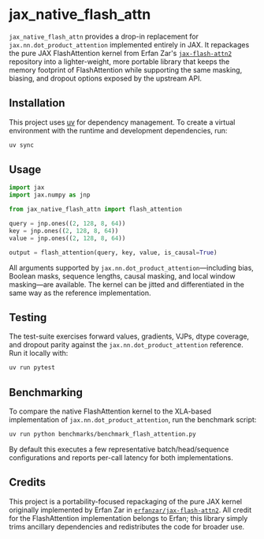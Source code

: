 # jax_native_flash_attn

`jax_native_flash_attn` provides a drop-in replacement for
`jax.nn.dot_product_attention` implemented entirely in JAX. It repackages the
pure JAX FlashAttention kernel from Erfan Zar's
[`jax-flash-attn2`](https://github.com/erfanzar/jax-flash-attn2) repository into
a lighter-weight, more portable library that keeps the memory footprint of
FlashAttention while supporting the same masking, biasing, and dropout options
exposed by the upstream API.

## Installation

This project uses [uv](https://github.com/astral-sh/uv) for dependency
management. To create a virtual environment with the runtime and development
dependencies, run:

```sh
uv sync
```

## Usage

```python
import jax
import jax.numpy as jnp

from jax_native_flash_attn import flash_attention

query = jnp.ones((2, 128, 8, 64))
key = jnp.ones((2, 128, 8, 64))
value = jnp.ones((2, 128, 8, 64))

output = flash_attention(query, key, value, is_causal=True)
```

All arguments supported by `jax.nn.dot_product_attention`—including bias,
Boolean masks, sequence lengths, causal masking, and local window masking—are
available. The kernel can be jitted and differentiated in the same way as the
reference implementation.

## Testing

The test-suite exercises forward values, gradients, VJPs, dtype coverage, and
dropout parity against the `jax.nn.dot_product_attention` reference. Run it
locally with:

```sh
uv run pytest
```

## Benchmarking

To compare the native FlashAttention kernel to the XLA-based implementation of
`jax.nn.dot_product_attention`, run the benchmark script:

```sh
uv run python benchmarks/benchmark_flash_attention.py
```

By default this executes a few representative batch/head/sequence configurations
and reports per-call latency for both implementations.

## Credits

This project is a portability-focused repackaging of the pure JAX kernel
originally implemented by Erfan Zar in
[`erfanzar/jax-flash-attn2`](https://github.com/erfanzar/jax-flash-attn2).
All credit for the FlashAttention implementation belongs to Erfan; this library
simply trims ancillary dependencies and redistributes the code for broader use.
